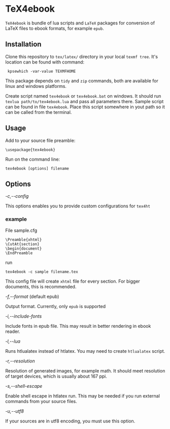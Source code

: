 TeX4ebook
=========

`TeX4ebook` is bundle of lua scripts and `LaTeX` packages for conversion of LaTeX files to ebook formats, for example `epub`. 

Installation
------------

Clone this repository to `tex/latex/` directory in your local `texmf tree`. It's location can be found with command:

     kpsewhich -var-value TEXMFHOME

This package depends on `tidy` and `zip` commands, both are available for linux and windows platforms.

Create script named `tex4ebook` or `tex4ebook.bat` on windows. 
It should run `texlua path/to/tex4ebook.lua` and pass all parameters there.
Sample script can be found in file `tex4ebook`. Place this script somewhere in yout path so it can be called from the terminal.


Usage
-----

Add to your source file preamble:

    \usepackage{tex4ebook}

Run on the command line:

    tex4ebook [options] filename

Options
-------

*-c,--config* 

This options enables you to provide custom configurations for `tex4ht`

### example

File sample.cfg


    \Preamble{xhtml}
    \CutAt{section}
    \begin{document}
    \EndPreamble

run 

    tex4ebook -c sample filename.tex

This config file will create `xhtml` file for every section. For bigger documents, this is recommended.
  
*-f,--format* (default epub) 

Output format. Currently, only `epub` is supported

*-i,--include-fonts*  

Include fonts in epub file. This may result in better rendering in ebook reader.

*-l,--lua*  

Runs htlualatex instead of htlatex. You may need to create `htlualatex` script.

*-r,--resolution* 

Resolution of generated images, for example math. It should meet resolution of target devices, which is usually about 167 ppi.

*-s,--shell-escape*  

Enable shell escape in htlatex run. This may be needed if you run external commands from your source files.

*-u,--utf8* 

If your sources are in utf8 encoding, you must use this option.
